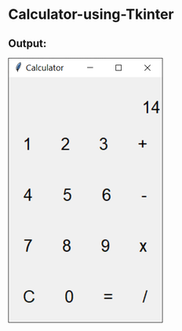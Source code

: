 # Calculator-using-Tkinter

## Output:
![output](https://raw.githubusercontent.com/Manikanta-cs/Calculator-using-Tkinter/master/images/Capture.PNG)
